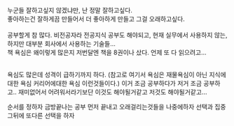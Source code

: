 누군들 잘하고싶지 않겠냐만, 난 정말 잘하고싶다.  
좋아하는건 잘하게끔 만들어서 더 좋아하게 만들고 그걸 오래하고싶다.  
<br>
공부할게 참 많다. 비전공자라 전공지식 공부도 해야되고, 현재 실무에서 사용하지 않는, 하지만 대부분 회사에서 사용하는 기술들...  
책 욕심은 왜이렇게 많은지 저번달엔 책을 8권이나 샀다. 언제 또 다 읽으려고...  
<br>

욕심도 많은데 성격이 급하기까지 하다. (참고로 여기서 욕심은 재물욕심이 아닌 지식에대한 욕심 커리어에대한 욕심 이런것들이다.) 이거 조금 공부하다가 저거 조금 공부하고.. 재미없어서 어려워서라기보단 이것도 해야될거같고 저것도 해야될거같고... <br>

순서를 정하자 금방끝나는 공부 먼저 끝내고 오래걸리는것들을 나중에하자 선택과 집중 그뒤에 또다른 선택을 하자